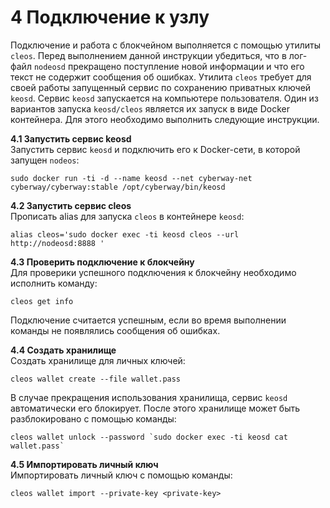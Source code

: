 # 4 Подключение к узлу
Подключение и работа с блокчейном выполняется с помощью утилиты `cleos`. Перед выполнением данной инструкции убедиться, что в лог-файл `nodeosd` прекращено поступление новой информации и что его текст не содержит сообщения об ошибках. Утилита `cleos` требует для своей работы запущенный сервис по сохранению приватных ключей `keosd`. Сервис `keosd` запускается на компьютере пользователя. Один из вариантов запуска `keosd/cleos` является их запуск в виде Docker контейнера. Для этого необходимо выполнить следующие инструкции.  

**4.1 Запустить сервис keosd**  
Запустить сервис `keosd` и подключить его к Docker-сети, в которой запущен `nodeos`:
```
sudo docker run -ti -d --name keosd --net cyberway-net cyberway/cyberway:stable /opt/cyberway/bin/keosd
```

**4.2 Запустить сервис cleos**  
Прописать alias для запуска `cleos` в контейнере `keosd`:
```
alias cleos='sudo docker exec -ti keosd cleos --url http://nodeosd:8888 '
``` 

**4.3 Проверить подключение к блокчейну**  
Для проверики успешного подключения к блокчейну необходимо исполнить команду:
```
cleos get info
```
Подключение считается успешным, если во время выполнении команды не появлялись сообщения об ошибках.  
 
**4.4 Создать хранилище**  
Создать хранилище для личных ключей:
```
cleos wallet create --file wallet.pass
```
В случае прекращения использования хранилища, сервис `keosd` автоматически его блокирует. После этого хранилище может быть разблокировано с помощью команды:
```
cleos wallet unlock --password `sudo docker exec -ti keosd cat wallet.pass`
```

**4.5 Импортировать личный ключ**  
Импортировать личный ключ с помощью команды:
```
cleos wallet import --private-key <private-key>
```

